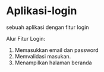 # Aplikasi-login
sebuah aplikasi dengan fitur login
 
 Alur Fitur Login:
 1. Memasukkan email dan password
 2. Memvalidasi masukan.
 3. Menampilkan halaman beranda
